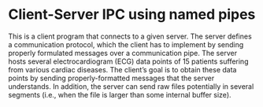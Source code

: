 # Client-Server IPC using named pipes

This is a client program that connects to a given server. The server defines a communication protocol, which the client has to implement by sending properly formulated messages over a communication pipe. The server hosts several electrocardiogram (ECG) data points of 15 patients suffering from various cardiac diseases. The client’s goal is to obtain these data points by sending properly-formatted messages that the server understands. In addition, the server can send raw files potentially in several segments (i.e., when the file is larger than some internal buffer size).
